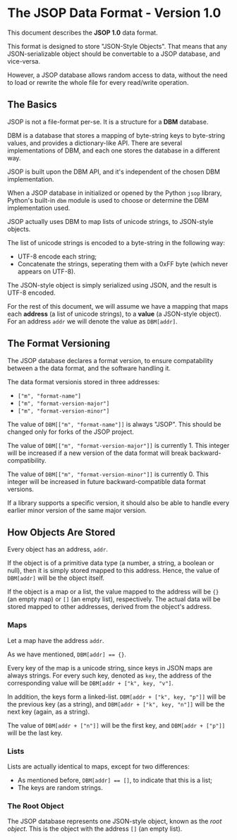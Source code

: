 # The JSOP Data Format - Version 1.0

This document describes the **JSOP 1.0** data format.

This format is designed to store "JSON-Style Objects". That means that any JSON-serializable object should be convertable to a JSOP database, and vice-versa. 

However, a JSOP database allows random access to data, without the need to load or rewrite the whole file for every read/write operation.


## The Basics

JSOP is not a file-format per-se. It is a structure for a **DBM** database.

DBM is a database that stores a mapping of byte-string keys to byte-string values, and provides a dictionary-like API. There are several implementations of DBM, and each one stores the database in a different way.

JSOP is built upon the DBM API, and it's independent of the chosen DBM implementation.

When a JSOP database in initialized or opened by the Python ```jsop``` library, Python's built-in ```dbm``` module is used to choose or determine the DBM implementation used.

JSOP actually uses DBM to map lists of unicode strings, to JSON-style objects.

The list of unicode strings is encoded to a byte-string in the following way:

* UTF-8 encode each string;
* Concatenate the strings, seperating them with a 0xFF byte (which never appears on UTF-8).

The JSON-style object is simply serialized using JSON, and the result is UTF-8 encoded.

For the rest of this document, we will assume we have a mapping that maps each **address** (a list of unicode strings), to a **value** (a JSON-style object). For an address ```addr``` we will denote the value as ```DBM[addr]```.


## The Format Versioning

The JSOP database declares a format version, to ensure compatability between a the data format, and the software handling it. 

The data format versionis stored in three addresses:

* ```["m", "format-name"]```
* ```["m", "format-version-major"]```
* ```["m", "format-version-minor"]```

The value of ```DBM[["m", "format-name"]]``` is always "JSOP". This should be changed only for forks of the JSOP project.

The value of ```DBM[["m", "format-version-major"]]``` is currently 1. This integer will be increased if a new version of the data format will break backward-compatibility.

The value of ```DBM[["m", "format-version-minor"]]``` is currently 0. This integer will be increased in future backward-compatible data format versions.

If a library supports a specific version, it should also be able to handle every earlier minor version of the same major version.


## How Objects Are Stored

Every object has an address, ```addr```. 

If the object is of a primitive data type (a number, a string, a boolean or null), then it is simply stored mapped to this address. Hence, the value of ```DBM[addr]``` will be the object itself. 

If the object is a map or a list, the value mapped to the address will be ```{}``` (an empty map) or ```[]``` (an empty list), respectively. The actual data will be stored mapped to other addresses, derived from the object's address.


### Maps

Let a map have the address ```addr```.

As we have mentioned, ```DBM[addr] == {}```.

Every key of the map is a unicode string, since keys in JSON maps are always strings. For every such key, denoted as ```key```, the address of the corresponding value will be ```DBM[addr + ["k", key, "v"]```.

In addition, the keys form a linked-list. ```DBM[addr + ["k", key, "p"]]``` will be the previous key (as a string), and ```DBM[addr + ["k", key, "n"]]``` will be the next key (again, as a string).

The value of ```DBM[addr + ["n"]]``` will be the first key, and ```DBM[addr + ["p"]]``` will be the last key.


### Lists

Lists are actually identical to maps, except for two differences:

* As mentioned before, ```DBM[addr] == []```, to indicate that this is a list;
* The keys are random strings.


### The Root Object

The JSOP database represents one JSON-style object, known as the *root object*. This is the object with the address ```[]``` (an empty list).

